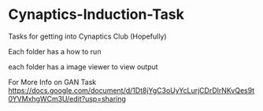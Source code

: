 # Cynaptics-Induction-Task
Tasks for getting into Cynaptics Club (Hopefully)

Each folder has a how to run 

each folder has a image viewer to view output

For More Info on GAN Task https://docs.google.com/document/d/1Dt8jYgC3oUyYcLurjCDrDlrNKvQes9t0YVMxhgWCm3U/edit?usp=sharing

